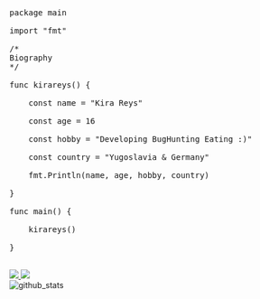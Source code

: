 <pre>package main

import "fmt"

/*
Biography
*/

func kirareys() { <br>
	const name = "Kira Reys" <br>
	const age = 16 <br>
	const hobby = "Developing BugHunting Eating :)" <br>
	const country = "Yugoslavia & Germany" <br>
	fmt.Println(name, age, hobby, country) <br>
}

func main() { <br>
	kirareys() <br>
}
</pre>
<br>
<a href="https://discord.com/"><img src="https://img.shields.io/badge/Discord-Kira%20Reys%232749-blue?style=plastic&logo=discord.svg" /> </a>
<a href="https://instagram.com/kira.reys"><img src="https://img.shields.io/badge/Instagram-Kira%20Reys-purple?style=plastic&logo=instagram"/> </a>
<br>
<img align="left" alt="github_stats" src="https://github-readme-stats.vercel.app/api?username=KiraReys&show_icons=true">

